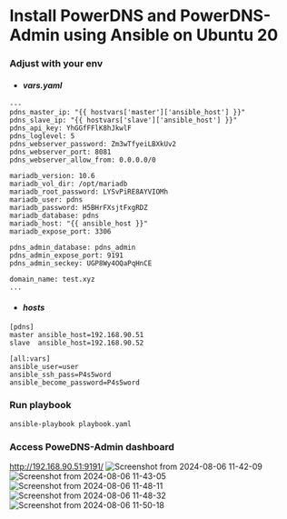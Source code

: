 # Install PowerDNS and PowerDNS-Admin using Ansible on Ubuntu 20 
### Adjust with your env
- #### <i> vars.yaml </i>
```
---
pdns_master_ip: "{{ hostvars['master']['ansible_host'] }}"
pdns_slave_ip: "{{ hostvars['slave']['ansible_host'] }}"
pdns_api_key: YhGGfFFlK8hJkwlF
pdns_loglevel: 5
pdns_webserver_password: Zm3wTfyeiLBXkUv2
pdns_webserver_port: 8081
pdns_webserver_allow_from: 0.0.0.0/0

mariadb_version: 10.6
mariadb_vol_dir: /opt/mariadb
mariadb_root_password: LYSvPiRE8AYVIOMh
mariadb_user: pdns
mariadb_password: H5BHrFXsjtFxgRDZ
mariadb_database: pdns
mariadb_host: "{{ ansible_host }}"
mariadb_expose_port: 3306

pdns_admin_database: pdns_admin
pdns_admin_expose_port: 9191
pdns_admin_seckey: UGP8Wy4OQaPqHnCE

domain_name: test.xyz
...
```
- #### <i> hosts </i>
```
[pdns]
master ansible_host=192.168.90.51
slave  ansible_host=192.168.90.52

[all:vars]
ansible_user=user
ansible_ssh_pass=P4s5word
ansible_become_password=P4s5word
```
### Run playbook
```
ansible-playbook playbook.yaml
```
### Access PoweDNS-Admin dashboard
http://192.168.90.51:9191/
![Screenshot from 2024-08-06 11-42-09](https://github.com/user-attachments/assets/7cdfe5e5-b8c5-4bd8-9c4c-c65879751ed3)
![Screenshot from 2024-08-06 11-43-05](https://github.com/user-attachments/assets/bf288fb4-2e62-4a47-8b1c-41ceeb8b1fee)
![Screenshot from 2024-08-06 11-48-11](https://github.com/user-attachments/assets/b58a6ed1-130d-4fc7-a028-3a9958518b1f)
![Screenshot from 2024-08-06 11-48-32](https://github.com/user-attachments/assets/0cb39e8b-c03e-4094-90bf-326a1217cd26)
![Screenshot from 2024-08-06 11-50-18](https://github.com/user-attachments/assets/6c0fbf79-7616-4055-8eaa-5e3e00c8a15d)




